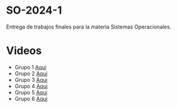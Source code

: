 # SO-2024-1
Entrega de trabajos finales para la materia Sistemas Operacionales.

# Videos
- Grupo 1 [Aqui](https://www.youtube.com/watch?v=d1FukvK2t6U&t=1s)
- Grupo 2 [Aqui]()
- Grupo 3 [Aqui]()
- Grupo 4 [Aqui](https://youtu.be/BrSj9DLy3k0?feature=shared)
- Grupo 5 [Aqui]()
- Grupo 6 [Aqui]()
